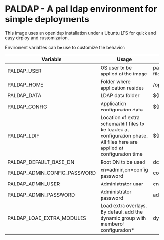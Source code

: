 # PALDAP - A pal ldap environment for simple deployments

This image uses an openldap installation under a Ubuntu LTS for quick and easy deploy and customization.

Enviroment variables can be use to customize the behavior:

Variable|Usage|Default Value
---|---|---
PALDAP_USER | OS user to be applied at the image | paldap for application, openldap for ldap files
PALDAP_HOME | Folder where application resides | /opt/openldap
PALDAP_DATA | LDAP data folder | ${PALDAP_HOME}/data
PALDAP_CONFIG | Application configuration data | ${PALDAP_HOME}/config
PALDAP_LDIF | Location of extra schema/ldif files to be loaded at configuration phase. All files here are applied at configuration time | ${PALDAP_HOME}/ldif
PALDAP_DEFAULT_BASE_DN | Root DN to be used | dc=example,dc=com
PALDAP_ADMIN_CONFIG_PASSWORD | cn=admin,cn=config password | configadminpassword
PALDAP_ADMIN_USER| Administrator user |cn=admin,${PALDAP_DEFAULT_BASE_DN}
PALDAP_ADMIN_PASSWORD| Administrator password |adminpassword
PALDAP_LOAD_EXTRA_MODULES| Load extra overlays. By default add the dynamic group with memberof configuration* |dyngroup


